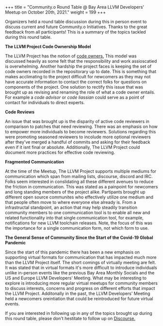 +++
title = "Community.o Round Table @ Bay Area LLVM Developers' Meetup on October 20th, 2021."
weight = 199
+++

Organizers held a round table discussion during this in person event to discuss current and future Community.o Initiatives. Thanks to the great feedback from all participants! 
This is a summary of the topics tackled during this round table. 


**The LLVM Project Code Ownership Model**

The LLVM Project has the notion of [code owners.](https://llvm.org/docs/DeveloperPolicy.html#code-owners) This model was discussed heavily as some felt that the responsibility and work assioscatied is  overwhelming. Another hardship the project faces is keeping the set of code owners recorded in the repositorary up to date. This is something that makes acclimating to the project difficult for newcomers as they may not have accurate information to contact the correct folks for questions on components of the project. One solution to rectify this issue that was brought up as revising and renaming the role of what a code owner entails. For example a *code advisor* or *code liassian* could serve as a point of contact for individuals to direct experts. 

**Code Reviews**

An issue that was brought up is the disparity of active code reviewers in comparison to patches that need reviewing. There was an emphasis on how to empower more individuals to become reviewers. Solutions regarding this were promoting seasoned reviewers to incolude more optional reviewers after they've merged a handful of commits and asking for their feedback even if it isnt final or absolute. Additionally, The LLVM Project could document more practices for effective code reviewing.  


**Fragmented Communication** 

At the time of the Meetup, The LLVM Project supports multiple mediums for communication which span from mailing lists, discourse, discord and IRC. Folks seem interested in conslidating all these different avenues to reduce the friction in communication. This was stated as a painpoint for newcomers and long standing members of the project alike. Partipants brought up different open source communites who effectively utilize one medium and that people often move to where everyone else already is. From a infrastructal standpoint, an action that may help steadily transition community members to one communication tool is to enable all new and related functionality into that single communication tool, for example, notifications for new LLVM toolchain releases.  Note, the focus of this was the importance for a single communication form, not which form to use. 


**The General Sense of Community Since the Start of the Covid-19 Global Pandemic**

Since the start of this pandemic there has been a new emphasis on supporting virtual formats for communication that has impacted much more than the LLVM Project itself. The short comings of virtually meeting are felt. It was stated that in virtual formats it's more difficult to introduce individuals unlike in-person events like the previous Bay Area Monthly Socials and the US and Europe LLVM Developers' Meeting. What may be interesting to explore is introducing more regular virtual meetups for community members to discuss interests, concerns and progress on different efforts that impact the LLVM Project. Additonally in the past, the LLVM Developers' Meeting held a newcomers oreintiation that could be reintroduced for future virtual events. 


If you are interested in following up in any of the topics brought up during this round table, please don't hestitate to follow up on [Discourse.](https://llvm.discourse.group)

